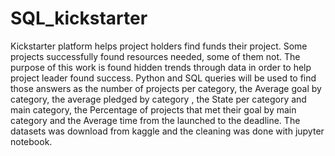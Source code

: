 # SQL_kickstarter
Kickstarter platform helps project holders find funds their project. Some projects successfully found resources needed, some of them not. The purpose of this work is found hidden trends through data in order to help project leader found success. Python and SQL queries will be used to find those answers as the number of projects per category, the Average goal by category, the average pledged by category , the State per category and main category, the Percentage of projects that met their goal by main category and the Average time from the launched to the deadline.
The datasets was download from kaggle and the cleaning was done with jupyter notebook.
